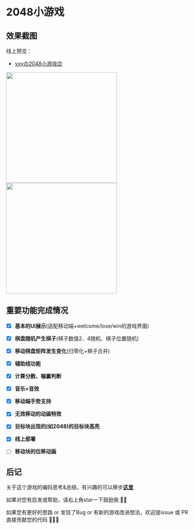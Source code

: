 2048小游戏
===

## 效果截图
线上预览：
+ [yxyの2048小游戏😍](http://project.youngxyblog.com/MyGames/2048/index.html)

<img src="http://gitbookpic.youngxyblog.com/18-4-27/78088921.jpg" width=300 height=300>

<img src="http://gitbookpic.youngxyblog.com/18-4-27/4030681.jpg" width=300 height=300>





## 重要功能完成情况
+ [x] **基本的UI展示**(适配移动端+welcome/lose/win的游戏界面)
+ [x] **棋盘随机产生棋子**(棋子数值2、4随机、棋子位置随机)
+ [x] **移动棋盘矩阵发生变化**(归零化+棋子合并)
+ [x] **辅助线功能**
+ [x] **计算分数、输赢判断**
+ [x] **音乐+音效**
+ [x] **移动端手势支持**
+ [x] **无效移动的动画特效**
+ [x] **目标块出现的(如2048)的目标块高亮**
+ [x] **线上部署**
+ [ ] **移动块的位移动画**


## 后记

关于这个游戏的编码思考&总结，有兴趣的可以移步[**这里**](https://github.com/EmilyYoung71415/MyGames/issues/2)


如果对您有启发或帮助，请右上角star一下鼓励我 🤣🤣

如果您有更好的思路 or 发现了Bug or 有新的游戏改进想法，欢迎提issue 或 PR直接贡献您的代码 👏👏👏 

